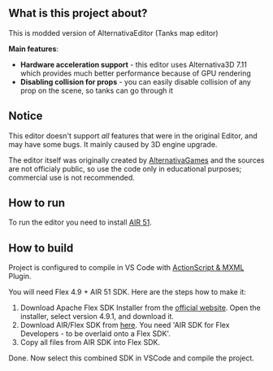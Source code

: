 ## What is this project about?
This is modded version of AlternativaEditor (Tanks map editor)

**Main features**:
- **Hardware acceleration support** - this editor uses Alternativa3D 7.11 which provides much better performance because of GPU rendering
- **Disabling collision for props** - you can easily disable collision of any prop on the scene, so tanks can go through it

## Notice
This editor doesn't support *all* features that were in the original Editor, and may have some bugs. It mainly caused by 3D engine upgrade.

The editor itself was originally created by [AlternativaGames](https://github.com/AlternativaPlatform) and the sources are not officialy public, so use the code only in educational purposes; commercial use is not recommended.

## How to run
To run the editor you need to install [AIR 51](https://airsdk.harman.com/runtime).

## How to build
Project is configured to compile in VS Code with [ActionScript & MXML](https://marketplace.visualstudio.com/items?itemName=bowlerhatllc.vscode-as3mxml) Plugin.

You will need Flex 4.9 + AIR 51 SDK.
Here are the steps how to make it:
1. Download Apache Flex SDK Installer from the [official website](https://flex.apache.org/installer.html). Open the installer, select version 4.9.1, and download it.
2. Download AIR/Flex SDK from [here](https://airsdk.harman.com/download). You need 'AIR SDK for Flex Developers - to be overlaid onto a Flex SDK'.
3. Copy all files from AIR SDK into Flex SDK.

Done. Now select this combined SDK in VSCode and compile the project.